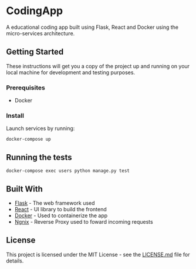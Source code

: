 # CodingApp

<!-- [![Build Status](https://travis-ci.org/matheuseabra/docker-flask-react.svg?branch=master)](https://travis-ci.org/matheuseabra/docker-flask-react) -->

A educational coding app built using Flask, React and Docker using the micro-services architecture.

## Getting Started

These instructions will get you a copy of the project up and running on your local machine for development and testing purposes.

### Prerequisites

- Docker

### Install

Launch services by running:

```
docker-compose up

```

## Running the tests

```
docker-compose exec users python manage.py test

```

## Built With

* [Flask](https://flask.palletsprojects.com) - The web framework used
* [React](https://reactjs.org/) - UI library to build the frontend
* [Docker](https://www.docker.com/) - Used to containerize the app
* [Ngnix](https://www.nginx.com/) - Reverse Proxy used to foward incoming requests

## License

This project is licensed under the MIT License - see the [LICENSE.md](LICENSE.md) file for details.
